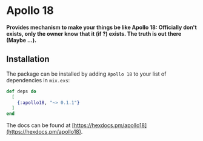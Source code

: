 # Apollo 18

**Provides mechanism to make your things be like Apollo 18: 
Officially don't exists, only the owner know that it (if ?) exists. The truth is out there (Maybe ...).**

## Installation

The package can be installed by adding `Apollo 18` to your list of dependencies in `mix.exs`:

```elixir
def deps do
  [
    {:apollo18, "~> 0.1.1"}
  ]
end
```

The docs can be found at [https://hexdocs.pm/apollo18](https://hexdocs.pm/apollo18).



